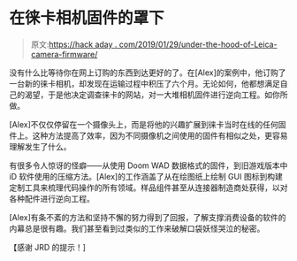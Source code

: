# 在徕卡相机固件的罩下

> 原文:[https://hack aday . com/2019/01/29/under-the-hood-of-Leica-camera-firmware/](https://hackaday.com/2019/01/29/under-the-hood-of-leica-camera-firmware/)

没有什么比等待你在网上订购的东西到达更好的了。在[Alex]的案例中，他订购了一台新的徕卡相机，却发现在运输过程中积压了六个月。无论如何，他都想满足自己的渴望，于是他决定调查徕卡的网站，对一大堆相机固件进行逆向工程。如你所做。

[Alex]不仅仅停留在一个摄像头上，而是将他的兴趣扩展到徕卡当时在线的任何固件上。这种方法提高了效率，因为不同摄像机之间使用的固件有相似之处，更容易理解发生了什么。

有很多令人惊讶的怪癖——从使用 Doom WAD 数据格式的固件，到旧游戏版本中 iD 软件使用的压缩方法。[Alex]的工作涵盖了从在绘图纸上绘制 GUI 图标到构建定制工具来梳理代码操作的所有领域。样品组件甚至从连接器制造商处获得，以对各种配件进行逆向工程。

[Alex]有条不紊的方法和坚持不懈的努力得到了回报，了解支撑消费设备的软件的内幕总是很有趣。我们甚至看到过类似的工作来破解口袋妖怪哭泣的秘密。

【感谢 JRD 的提示！]